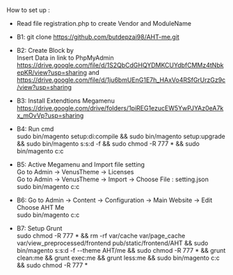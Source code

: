 How to set up :
* Read file registration.php to create Vendor and ModuleName 

- B1: git clone https://github.com/butdepzai98/AHT-me.git
- B2:
    Create Block by <br>
    Insert Data in link to PhpMyAdmin <br>
    https://drive.google.com/file/d/1S2QbCdGHQYDMKCUYdbfCMMz4tNbkepKR/view?usp=sharing 
    and <br>
    https://drive.google.com/file/d/1ju6bmUEnG1E7h_HAxVo4RSfGrUrzGz9c/view?usp=sharing
    
- B3: 
    Install Extendtions Megamenu
    https://drive.google.com/drive/folders/1piREG1ezucEW5YwPJYAz0eA7kx_mOvVp?usp=sharing
    
- B4: Run cmd <br>
    sudo bin/magento setup:di:compile && sudo bin/magento setup:upgrade && sudo bin/magento s:s:d -f && sudo chmod -R 777 * && sudo bin/magento c:c
    
- B5: Active Megamenu and Import file setting <br>
    Go to Admin -> VenusTheme -> Licenses <br>
    Go to Admin -> VenusTheme -> Import -> Choose File : setting.json <br>
    sudo bin/magento c:c
    
- B6:
    Go to Admin -> Content -> Configuration ->	Main Website -> Edit <br>
    Choose AHT Me <br>
    sudo bin/magento c:c
    
- B7:
    Setup Grunt <br>
    sudo chmod -R 777 * && rm -rf var/cache var/page_cache var/view_preprocessed/frontend pub/static/frontend/AHT && sudo bin/magento s:s:d -f --theme AHT/me && sudo chmod -R 777 * && grunt clean:me && grunt exec:me && grunt less:me && sudo bin/magento c:c && sudo chmod -R 777 * 
    
